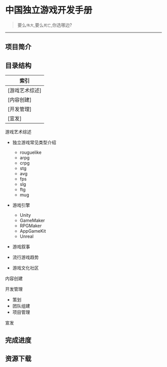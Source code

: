 # 中国独立游戏开发手册 
> 要么`伟大`,要么`死亡`,你选哪边?
------------------------------------
## 项目简介
## 目录结构
|索引|
|---|
|[游戏艺术综述]
|[内容创建]
|[开发管理]
|[宣发]

游戏艺术综述<br>
* 独立游戏常见类型介绍<br>
  * rouguelike<br>
  * arpg<br>
  * crpg<br>
  * stg<br>
  * avg<br>
  * fps<br>
  * slg<br>
  * ftg<br>
  * mug<br>
* 游戏引擎<br>
  * Unity<br>
  * GameMaker<br>
  * RPGMaker<br>
  * AppGameKit<br>
  * Unreal<br>
* 游戏叙事<br>

* 流行游戏趋势<br>
* 游戏文化社区<br>

内容创建

开发管理
* 策划<br>
* 团队组建<br>
* 项目管理<br>

宣发<br>
## 完成进度
## 资源下载
